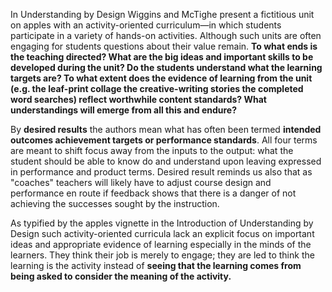 In Understanding by Design Wiggins and McTighe present a fictitious unit on apples with an activity-oriented curriculum—in which students participate in a variety of hands-on activities. Although such units are often engaging for students questions about their value remain. **To what ends is the teaching directed? What are the big ideas and important skills to be developed during the unit? Do the students understand what the learning targets are? To what extent does the evidence of learning from the unit (e.g. the leaf-print collage the creative-writing stories the completed word searches) reflect worthwhile content standards? What understandings will emerge from all this and endure?**

By **desired results** the authors mean what has often been termed **intended outcomes achievement targets or performance standards**. All four terms are meant to shift focus away from the inputs to the output: what the student should be able to know do and understand upon leaving expressed in performance and product terms. Desired result reminds us also that as "coaches" teachers will likely have to adjust course design and performance en route if feedback shows that there is a danger of not achieving the successes sought by the instruction.

As typified by the apples vignette in the Introduction of Understanding by Design such activity-oriented curricula lack an explicit focus on important ideas and appropriate evidence of learning especially in the minds of the learners. They think their job is merely to engage; they are led to think the learning is the activity instead of **seeing that the learning comes from being asked to consider the meaning of the activity.**